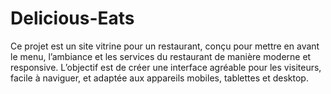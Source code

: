 # Delicious-Eats
Ce projet est un site vitrine pour un restaurant, conçu pour mettre en avant le menu, l’ambiance et les services du restaurant de manière moderne et responsive. L’objectif est de créer une interface agréable pour les visiteurs, facile à naviguer, et adaptée aux appareils mobiles, tablettes et desktop.
